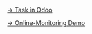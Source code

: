 <!-- Add a link to related Task in Odoo -->
[-> Task in Odoo](https://erp.fenecon.de/web#model=project.task&id=)

<!-- Link to Online-Monitoring Demo. Remove if not applicable -->
[-> Online-Monitoring Demo](https://dev.intranet.fenecon.de/${HeadBranch})